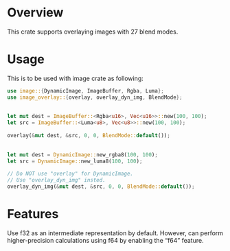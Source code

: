 # Overview
This crate supports overlaying images with 27 blend modes.  

# Usage
This is to be used with image crate as following:
```rust
use image::{DynamicImage, ImageBuffer, Rgba, Luma};
use image_overlay::{overlay, overlay_dyn_img, BlendMode};
 
 
let mut dest = ImageBuffer::<Rgba<u16>, Vec<u16>>::new(100, 100);
let src = ImageBuffer::<Luma<u8>, Vec<u8>>::new(100, 100);
 
overlay(&mut dest, &src, 0, 0, BlendMode::default());
 
 
let mut dest = DynamicImage::new_rgba8(100, 100);
let src = DynamicImage::new_luma8(100, 100);
 
// Do NOT use "overlay" for DynamicImage. 
// Use "overlay_dyn_img" insted.  
overlay_dyn_img(&mut dest, &src, 0, 0, BlendMode::default());
```

# Features
Use f32 as an intermediate representation by default.
However, can perform higher-precision calculations using f64 by enabling the “f64” feature.
